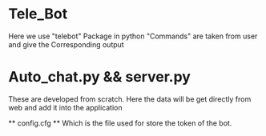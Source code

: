 # Tele_Bot

Here we use "telebot" Package in python
"Commands" are taken from user and give the Corresponding output


# Auto_chat.py && server.py

These are developed from scratch. 
Here the data will be get directly from web and add it into the application

** config.cfg **
    Which is the file used for store the token of the bot.
